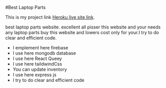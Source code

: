 #Best Laptop Parts

This is my project link [Heroku live site link](https://laptop-pats.web.app/).


best laptop parts website. excellent all pisser this website and your needs any laptop parts buy this website and lowers cost only for your.I try to do clear and efficient code.

* I emplement here firebase
* I use here mongodb database
* I use here React Queey
* I use here taildwindCss
* You can update inventory 
* I use here express js
* I try to do clear and efficient code